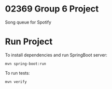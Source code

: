 # 02369 Group 6 Project
Song queue for Spotify

# Run Project
To install dependencies and run SpringBoot server:
```sh
mvn spring-boot:run
```

To run tests:
```sh
mvn verify
```